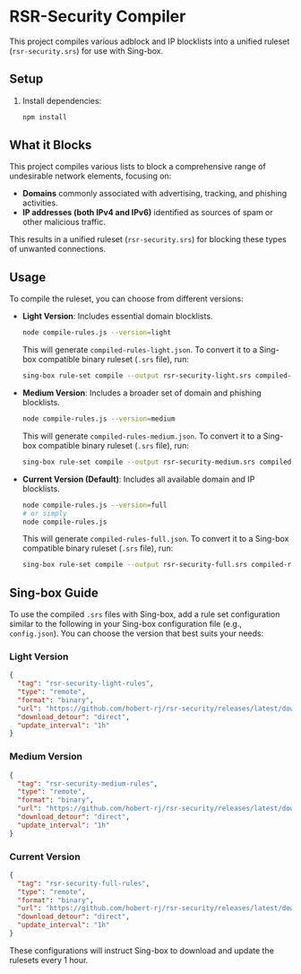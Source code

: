# RSR-Security Compiler

This project compiles various adblock and IP blocklists into a unified ruleset (`rsr-security.srs`) for use with Sing-box.

## Setup

1. Install dependencies:

   ```bash
   npm install
   ```

## What it Blocks

This project compiles various lists to block a comprehensive range of undesirable network elements, focusing on:

*   **Domains** commonly associated with advertising, tracking, and phishing activities.
*   **IP addresses (both IPv4 and IPv6)** identified as sources of spam or other malicious traffic.

This results in a unified ruleset (`rsr-security.srs`) for blocking these types of unwanted connections.

## Usage

To compile the ruleset, you can choose from different versions:

*   **Light Version**: Includes essential domain blocklists.
    ```bash
    node compile-rules.js --version=light
    ```
    This will generate `compiled-rules-light.json`. To convert it to a Sing-box compatible binary ruleset (`.srs` file), run:
    ```bash
    sing-box rule-set compile --output rsr-security-light.srs compiled-rules-light.json
    ```

*   **Medium Version**: Includes a broader set of domain and phishing blocklists.
    ```bash
    node compile-rules.js --version=medium
    ```
    This will generate `compiled-rules-medium.json`. To convert it to a Sing-box compatible binary ruleset (`.srs` file), run:
    ```bash
    sing-box rule-set compile --output rsr-security-medium.srs compiled-rules-medium.json
    ```

*   **Current Version (Default)**: Includes all available domain and IP blocklists.
    ```bash
    node compile-rules.js --version=full
    # or simply
    node compile-rules.js
    ```
    This will generate `compiled-rules-full.json`. To convert it to a Sing-box compatible binary ruleset (`.srs` file), run:
    ```bash
    sing-box rule-set compile --output rsr-security-full.srs compiled-rules-full.json
    ```

## Sing-box Guide

To use the compiled `.srs` files with Sing-box, add a rule set configuration similar to the following in your Sing-box configuration file (e.g., `config.json`). You can choose the version that best suits your needs:

### Light Version
```json
{
  "tag": "rsr-security-light-rules",
  "type": "remote",
  "format": "binary",
  "url": "https://github.com/hobert-rj/rsr-security/releases/latest/download/rsr-security-light.srs",
  "download_detour": "direct",
  "update_interval": "1h"
}
```

### Medium Version
```json
{
  "tag": "rsr-security-medium-rules",
  "type": "remote",
  "format": "binary",
  "url": "https://github.com/hobert-rj/rsr-security/releases/latest/download/rsr-security-medium.srs",
  "download_detour": "direct",
  "update_interval": "1h"
}
```

### Current Version
```json
{
  "tag": "rsr-security-full-rules",
  "type": "remote",
  "format": "binary",
  "url": "https://github.com/hobert-rj/rsr-security/releases/latest/download/rsr-security-full.srs",
  "download_detour": "direct",
  "update_interval": "1h"
}
```

These configurations will instruct Sing-box to download and update the rulesets every 1 hour.